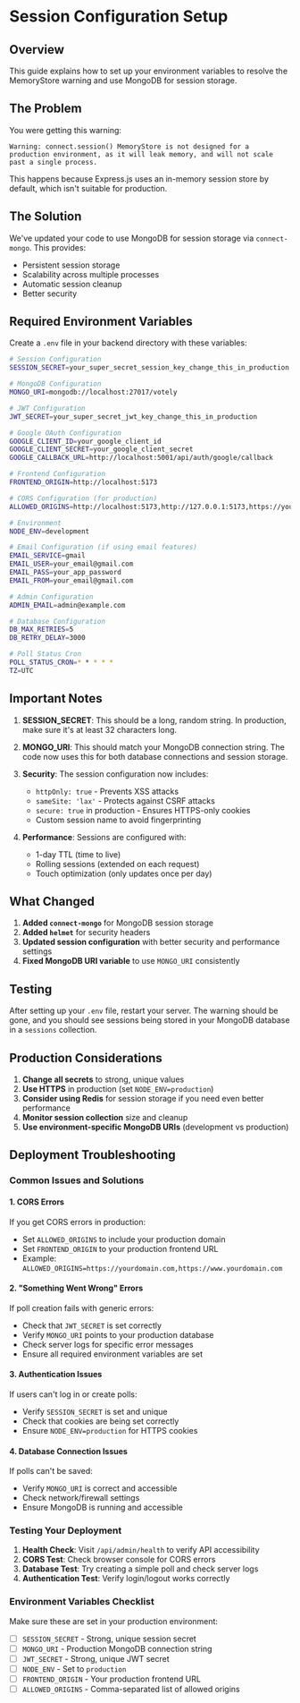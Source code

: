 # Session Configuration Setup

## Overview
This guide explains how to set up your environment variables to resolve the MemoryStore warning and use MongoDB for session storage.

## The Problem
You were getting this warning:
```
Warning: connect.session() MemoryStore is not designed for a production environment, as it will leak memory, and will not scale past a single process.
```

This happens because Express.js uses an in-memory session store by default, which isn't suitable for production.

## The Solution
We've updated your code to use MongoDB for session storage via `connect-mongo`. This provides:
- Persistent session storage
- Scalability across multiple processes
- Automatic session cleanup
- Better security

## Required Environment Variables

Create a `.env` file in your backend directory with these variables:

```bash
# Session Configuration
SESSION_SECRET=your_super_secret_session_key_change_this_in_production

# MongoDB Configuration
MONGO_URI=mongodb://localhost:27017/votely

# JWT Configuration
JWT_SECRET=your_super_secret_jwt_key_change_this_in_production

# Google OAuth Configuration
GOOGLE_CLIENT_ID=your_google_client_id
GOOGLE_CLIENT_SECRET=your_google_client_secret
GOOGLE_CALLBACK_URL=http://localhost:5001/api/auth/google/callback

# Frontend Configuration
FRONTEND_ORIGIN=http://localhost:5173

# CORS Configuration (for production)
ALLOWED_ORIGINS=http://localhost:5173,http://127.0.0.1:5173,https://yourdomain.com

# Environment
NODE_ENV=development

# Email Configuration (if using email features)
EMAIL_SERVICE=gmail
EMAIL_USER=your_email@gmail.com
EMAIL_PASS=your_app_password
EMAIL_FROM=your_email@gmail.com

# Admin Configuration
ADMIN_EMAIL=admin@example.com

# Database Configuration
DB_MAX_RETRIES=5
DB_RETRY_DELAY=3000

# Poll Status Cron
POLL_STATUS_CRON=* * * * *
TZ=UTC
```

## Important Notes

1. **SESSION_SECRET**: This should be a long, random string. In production, make sure it's at least 32 characters long.

2. **MONGO_URI**: This should match your MongoDB connection string. The code now uses this for both database connections and session storage.

3. **Security**: The session configuration now includes:
   - `httpOnly: true` - Prevents XSS attacks
   - `sameSite: 'lax'` - Protects against CSRF attacks
   - `secure: true` in production - Ensures HTTPS-only cookies
   - Custom session name to avoid fingerprinting

4. **Performance**: Sessions are configured with:
   - 1-day TTL (time to live)
   - Rolling sessions (extended on each request)
   - Touch optimization (only updates once per day)

## What Changed

1. **Added `connect-mongo`** for MongoDB session storage
2. **Added `helmet`** for security headers
3. **Updated session configuration** with better security and performance settings
4. **Fixed MongoDB URI variable** to use `MONGO_URI` consistently

## Testing

After setting up your `.env` file, restart your server. The warning should be gone, and you should see sessions being stored in your MongoDB database in a `sessions` collection.

## Production Considerations

1. **Change all secrets** to strong, unique values
2. **Use HTTPS** in production (set `NODE_ENV=production`)
3. **Consider using Redis** for session storage if you need even better performance
4. **Monitor session collection** size and cleanup
5. **Use environment-specific MongoDB URIs** (development vs production)

## Deployment Troubleshooting

### Common Issues and Solutions

#### 1. CORS Errors
If you get CORS errors in production:
- Set `ALLOWED_ORIGINS` to include your production domain
- Set `FRONTEND_ORIGIN` to your production frontend URL
- Example: `ALLOWED_ORIGINS=https://yourdomain.com,https://www.yourdomain.com`

#### 2. "Something Went Wrong" Errors
If poll creation fails with generic errors:
- Check that `JWT_SECRET` is set correctly
- Verify `MONGO_URI` points to your production database
- Check server logs for specific error messages
- Ensure all required environment variables are set

#### 3. Authentication Issues
If users can't log in or create polls:
- Verify `SESSION_SECRET` is set and unique
- Check that cookies are being set correctly
- Ensure `NODE_ENV=production` for HTTPS cookies

#### 4. Database Connection Issues
If polls can't be saved:
- Verify `MONGO_URI` is correct and accessible
- Check network/firewall settings
- Ensure MongoDB is running and accessible

### Testing Your Deployment

1. **Health Check**: Visit `/api/admin/health` to verify API accessibility
2. **CORS Test**: Check browser console for CORS errors
3. **Database Test**: Try creating a simple poll and check server logs
4. **Authentication Test**: Verify login/logout works correctly

### Environment Variables Checklist

Make sure these are set in your production environment:
- [ ] `SESSION_SECRET` - Strong, unique session secret
- [ ] `MONGO_URI` - Production MongoDB connection string
- [ ] `JWT_SECRET` - Strong, unique JWT secret
- [ ] `NODE_ENV` - Set to `production`
- [ ] `FRONTEND_ORIGIN` - Your production frontend URL
- [ ] `ALLOWED_ORIGINS` - Comma-separated list of allowed origins
